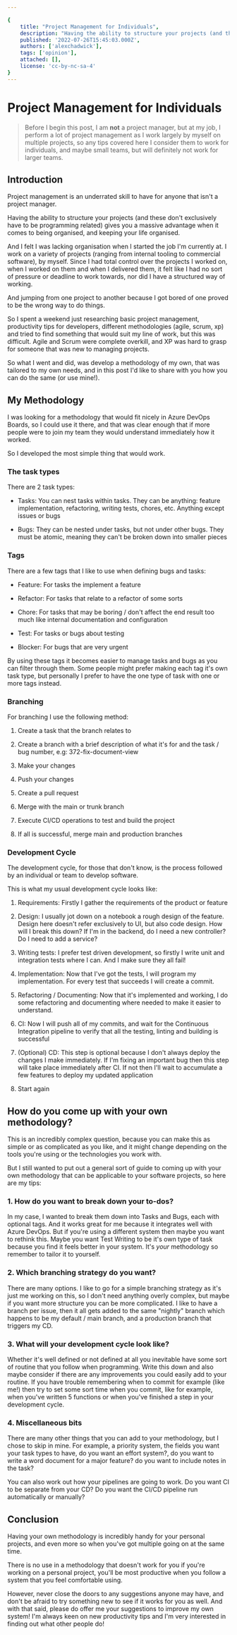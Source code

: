 ```yaml
---

{
    title: "Project Management for Individuals",
    description: "Having the ability to structure your projects (and these don't exclusively have to be programming related) gives you a massive advantage when it comes to being organised, and keeping your life organised.",
    published: '2022-07-26T15:45:03.000Z',
    authors: ['alexchadwick'],
    tags: ['opinion'],
    attached: [],
    license: 'cc-by-nc-sa-4'
}
---
```


# Project Management for Individuals

> Before I begin this post, I am **not** a project manager, but at my job, I perform a lot of project management as I work largely by myself on multiple projects, so any tips covered here I consider them to work for individuals, and maybe small teams, but will definitely not work for larger teams.

## Introduction

Project management is an underrated skill to have for anyone that isn't a project manager.

Having the ability to structure your projects (and these don't exclusively have to be programming related) gives you a massive advantage when it comes to being organised, and keeping your life organised.

And I felt I was lacking organisation when I started the job I'm currently at. I work on a variety of projects (ranging from internal tooling to commercial software), by myself. Since I had total control over the projects I worked on, when I worked on them and when I delivered them, it felt like I had no sort of pressure or deadline to work towards, nor did I have a structured way of working.

And jumping from one project to another because I got bored of one proved to be the wrong way to do things.

So I spent a weekend just researching basic project management, productivity tips for developers, different methodologies (agile, scrum, xp) and tried to find something that would suit my line of work, but this was difficult. Agile and Scrum were complete overkill, and XP was hard to grasp for someone that was new to managing projects.

So what I went and did, was develop a methodology of my own, that was tailored to my own needs, and in this post I'd like to share with you how you can do the same (or use mine!).

## My Methodology

I was looking for a methodology that would fit nicely in Azure DevOps Boards, so I could use it there, and that was clear enough that if more people were to join my team they would understand immediately how it worked.

So I developed the most simple thing that would work.

### The task types

There are 2 task types:

* Tasks: You can nest tasks within tasks. They can be anything: feature implementation, refactoring, writing tests, chores, etc. Anything except issues or bugs

* Bugs: They can be nested under tasks, but not under other bugs. They must be atomic, meaning they can't be broken down into smaller pieces

### Tags

There are a few tags that I like to use when defining bugs and tasks:

* Feature: For tasks the implement a feature

* Refactor: For tasks that relate to a refactor of some sorts

* Chore: For tasks that may be boring / don't affect the end result too much like internal documentation and configuration

* Test: For tasks or bugs about testing

* Blocker: For bugs that are very urgent

By using these tags it becomes easier to manage tasks and bugs as you can filter through them. Some people might prefer making each tag it's own task type, but personally I prefer to have the one type of task with one or more tags instead.

### Branching

For branching I use the following method:

1. Create a task that the branch relates to

2. Create a branch with a brief description of what it's for and the task / bug number, e.g: 372-fix-document-view

3. Make your changes

4. Push your changes

5. Create a pull request

6. Merge with the main or trunk branch

7. Execute CI/CD operations to test and build the project

8. If all is successful, merge main and production branches

### Development Cycle

The development cycle, for those that don't know, is the process followed by an individual or team to develop software.

This is what my usual development cycle looks like:

1. Requirements: Firstly I gather the requirements of the product or feature

2. Design: I usually jot down on a notebook a rough design of the feature. Design here doesn't refer exclusively to UI, but also code design. How will I break this down? If I'm in the backend, do I need a new controller? Do I need to add a service?

3. Writing tests: I prefer test driven development, so firstly I write unit and integration tests where I can. And I make sure they all fail!

4. Implementation: Now that I've got the tests, I will program my implementation. For every test that succeeds I will create a commit.

5. Refactoring / Documenting: Now that it's implemented and working, I do some refactoring and documenting where needed to make it easier to understand.

6. CI: Now I will push all of my commits, and wait for the Continuous Integration pipeline to verify that all the testing, linting and building is successful

7. (Optional) CD: This step is optional because I don't always deploy the changes I make immediately. If I'm fixing an important bug then this step will take place immediately after CI. If not then I'll wait to accumulate a few features to deploy my updated application

8. Start again

## How do you come up with your own methodology?

This is an incredibly complex question, because you can make this as simple or as complicated as you like, and it might change depending on the tools you're using or the technologies you work with.

But I still wanted to put out a general sort of guide to coming up with your own methodology that can be applicable to your software projects, so here are my tips:

### 1. How do you want to break down your to-dos?

In my case, I wanted to break them down into Tasks and Bugs, each with optional tags. And it works great for me because it integrates well with Azure DevOps. But if you're using a different system then maybe you want to rethink this. Maybe you want Test Writing to be it's own type of task because you find it feels better in your system. It's *your* methodology so remember to tailor it to yourself.

### 2. Which branching strategy do you want?

There are many options. I like to go for a simple branching strategy as it's just me working on this, so I don't need anything overly complex, but maybe if you want more structure you can be more complicated. I like to have a branch per issue, then it all gets added to the same "nightly" branch which happens to be my default / main branch, and a production branch that triggers my CD.

### 3. What will your development cycle look like?

Whether it's well defined or not defined at all you inevitable have some sort of routine that you follow when programming. Write this down and also maybe consider if there are any improvements you could easily add to your routine. If you have trouble remembering when to commit for example (like me!) then try to set some sort time when you commit, like for example, when you've written 5 functions or when you've finished a step in your development cycle.

### 4. Miscellaneous bits

There are many other things that you can add to your methodology, but I chose to skip in mine. For example, a priority system, the fields you want your task types to have, do you want an effort system?, do you want to write a word document for a major feature? do you want to include notes in the task?

You can also work out how your pipelines are going to work. Do you want CI to be separate from your CD? Do you want the CI/CD pipeline run automatically or manually?

## Conclusion

Having your own methodology is incredibly handy for your personal projects, and even more so when you've got multiple going on at the same time.

There is no use in a methodology that doesn't work for you if you're working on a personal project, you'll be most productive when you follow a system that you feel comfortable using.

However, never close the doors to any suggestions anyone may have, and don't be afraid to try something new to see if it works for you as well. And with that said, please do offer me your suggestions to improve my own system! I'm always keen on new productivity tips and I'm very interested in finding out what other people do!
